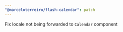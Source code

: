 ```yaml
---
"@marceloterreiro/flash-calendar": patch
---
```


Fix locale not being forwarded to `Calendar` component
